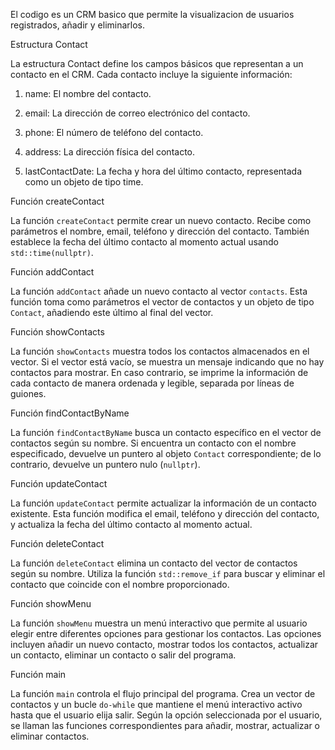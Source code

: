El codigo es un CRM basico que permite la visualizacion de usuarios registrados, añadir y eliminarlos.  

Estructura Contact 

La estructura Contact define los campos básicos que representan a un contacto en el CRM. Cada contacto incluye la siguiente información: 

1. name: El nombre del contacto. 

2. email: La dirección de correo electrónico del contacto. 

3. phone: El número de teléfono del contacto. 

4. address: La dirección física del contacto. 

5. lastContactDate: La fecha y hora del último contacto, representada como un objeto de tipo time. 

Función createContact 

La función `createContact` permite crear un nuevo contacto. Recibe como parámetros el nombre, email, teléfono y dirección del contacto. También establece la fecha del último contacto al momento actual usando `std::time(nullptr)`. 

Función addContact 

La función `addContact` añade un nuevo contacto al vector `contacts`. Esta función toma como parámetros el vector de contactos y un objeto de tipo `Contact`, añadiendo este último al final del vector. 

Función showContacts 

La función `showContacts` muestra todos los contactos almacenados en el vector. Si el vector está vacío, se muestra un mensaje indicando que no hay contactos para mostrar. En caso contrario, se imprime la información de cada contacto de manera ordenada y legible, separada por líneas de guiones. 

Función findContactByName 

La función `findContactByName` busca un contacto específico en el vector de contactos según su nombre. Si encuentra un contacto con el nombre especificado, devuelve un puntero al objeto `Contact` correspondiente; de lo contrario, devuelve un puntero nulo (`nullptr`). 

Función updateContact 

La función `updateContact` permite actualizar la información de un contacto existente. Esta función modifica el email, teléfono y dirección del contacto, y actualiza la fecha del último contacto al momento actual. 

Función deleteContact 

La función `deleteContact` elimina un contacto del vector de contactos según su nombre. Utiliza la función `std::remove_if` para buscar y eliminar el contacto que coincide con el nombre proporcionado. 

Función showMenu 

La función `showMenu` muestra un menú interactivo que permite al usuario elegir entre diferentes opciones para gestionar los contactos. Las opciones incluyen añadir un nuevo contacto, mostrar todos los contactos, actualizar un contacto, eliminar un contacto o salir del programa. 

Función main 

La función `main` controla el flujo principal del programa. Crea un vector de contactos y un bucle `do-while` que mantiene el menú interactivo activo hasta que el usuario elija salir. Según la opción seleccionada por el usuario, se llaman las funciones correspondientes para añadir, mostrar, actualizar o eliminar contactos. 

